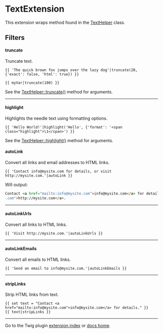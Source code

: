 TextExtension
=============================================

This extension wraps method found in the [TextHelper](http://api.cakephp.org/class/text-helper) class.

## Filters

#### truncate

Truncate text.

```jinja
{{ 'The quick brown fox jumps over the lazy dog'|truncate(20, {'exact': false, 'html': true}) }}
```

```jinja
{{ myVar|truncate(100) }}
```

See the [TextHelper::truncate()](http://api.cakephp.org/class/text-helper#method-TextHelpertruncate) method for
arguments.

--------------------------------------------------

#### highlight

Highlights the needle text using formatting options.

```jinja
{{ 'Hello World!'|highlight('Hello', {'format': '<span class="highlight">\1</span>') }}
```

See the [TextHelper::highlight()](http://api.cakephp.org/class/text-helper#method-TextHelperhighlight) method for
arguments.

#### autoLink

Convert all links and email addresses to HTML links.

```jinja
{{ 'Contact info@mysite.com for details, or visit http://mysite.com.'|autoLink }}
```

Will output:
```html
Contact <a href="mailto:info@mysite.com">info@mysite.com</a> for details, or visit <a href="http://mysite
.com">http://mysite.com</a>.
```

--------------------------------------------------

#### autoLinkUrls

Convert all links to HTML links.

```jinja
{{ 'Visit http://mysite.com.'|autoLinkUrls }}
```

--------------------------------------------------

#### autoLinkEmails

Convert all emails to HTML links.

```jinja
{{ 'Send an email to info@mysite.com.'|autoLinkEmails }}
```

--------------------------------------------------

#### stripLinks

Strip HTML links from text.

```jinja
{{ set text = "Contact <a href="mailto:info@mysite.com">info@mysite.com</a> for details." }}
{{ text|stripLinks }}
```

--------------------------------------------------

Go to the Twig plugin [extension index](index.md) or [docs home](../index.md).